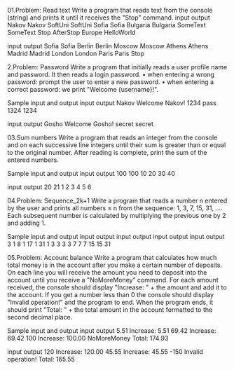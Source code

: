 01.Problem: Read text
Write a program that reads text from the console (string) and prints it until it receives the "Stop" command.
input	    output
Nakov     Nakov
SoftUni   SoftUni
Sofia     Sofia
Bulgaria  Bulgaria
SomeText  SomeText
Stop
AfterStop
Europe
HelloWorld	

input	     output
Sofia      Sofia
Berlin     Berlin
Moscow     Moscow
Athens     Athens
Madrid     Madrid
London     London
Paris      Paris
Stop	

2.Problem: Password
Write a program that initially reads a user profile name and password. It then reads a login password.
• when entering a wrong password: prompt the user to enter a new password.
• when entering a correct password: we print "Welcome {username}!".

Sample input and output
input	  output
Nakov   Welcome Nakov!
1234
pass
1324
1234	

input	  output
Gosho   Welcome Gosho!
secret
secret	

03.Sum numbers
Write a program that reads an integer from the console and on each successive line integers until their sum is greater than or equal to the original number. 
After reading is complete, print the sum of the entered numbers.

Sample input and output
input 	output
100     100
10
20
30
40	

input	  output
20	    21
1
2
3
4
5
6

04.Problem: Sequence_2k+1
Write a program that reads a number n entered by the user and prints all numbers ≤ n from the sequence: 1, 3, 7, 15, 31, …. Each subsequent number is calculated by multiplying the previous one by 2 and adding 1.

Sample input and output
input	  output	    input	  output	        input	  output		        input	  output
3       1           8       1               17      1                 31      1
        3                   3                       3                         3
                            7                       7                         7
                                                    15                        15
                                                                              31

05.Problem: Account balance 
Write a program that calculates how much total money is in the account after you make a certain number of deposits. 
On each line you will receive the amount you need to deposit into the account until you receive a "NoMoreMoney" command. 
For each amount received, the console should display "Increase: " + the amount and add it to the account. 
If you get a number less than 0 the console should display "Invalid operation!" and the program to end. 
When the program ends, it should print "Total: " + the total amount in the account formatted to the second decimal place.

Sample input and output
input	      output
5.51          Increase: 5.51
69.42         Increase: 69.42
100           Increase: 100.00
NoMoreMoney   Total: 174.93

input	      output
120           Increase: 120.00
45.55         Increase: 45.55
-150	      Invalid operation!
              Total: 165.55


















